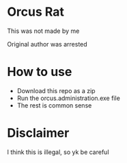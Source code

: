 # Orcus Rat
This was not made by me

Original author was arrested

# How to use
  * Download this repo as a zip
  * Run the orcus.administration.exe file
  * The rest is common sense

# Disclaimer
I think this is illegal, so yk be careful
